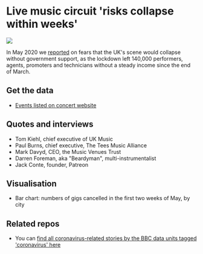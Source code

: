 # Live music circuit 'risks collapse within weeks'

![](https://ichef.bbci.co.uk/news/624/cpsprodpb/A670/production/_112180624_gigscancelled.png)

In May 2020 we [reported](https://www.bbc.co.uk/news/uk-england-52573685) on fears that the UK's scene would collapse without government support, as the lockdown left 140,000 performers, agents, promoters and technicians without a steady income since the end of March.

## Get the data 

* [Events listed on concert website](https://github.com/BBC-Data-Unit/coronavirus-livemusic/blob/master/eventsall.csv)

## Quotes and interviews 

* Tom Kiehl, chief executive of UK Music 
* Paul Burns, chief executive, The Tees Music Alliance
* Mark Davyd, CEO, the Music Venues Trust 
* Darren Foreman, aka "Beardyman", multi-instrumentalist
* Jack Conte, founder, Patreon

## Visualisation 

* Bar chart: numbers of gigs cancelled in the first two weeks of May, by city

## Related repos 

* You can [find all coronavirus-related stories by the BBC data units tagged 'coronavirus' here](https://github.com/search?q=topic%3Acoronavirus+org%3ABBC-Data-Unit&type=Repositories)
